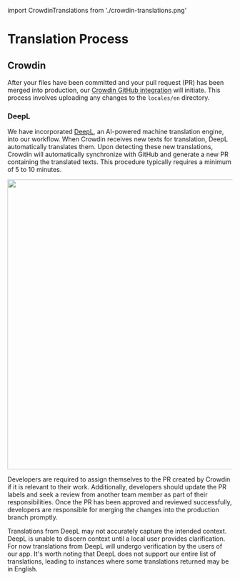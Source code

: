 import CrowdinTranslations from './crowdin-translations.png'

# Translation Process

## Crowdin

After your files have been committed and your pull request (PR) has been merged into production, our [Crowdin GitHub integration](https://support.crowdin.com/github-integration/) will initiate. This process involves uploading any changes to the `locales/en` directory.

### DeepL

We have incorporated [DeepL](https://www.deepl.com/en/translator), an AI-powered machine translation engine, into our workflow. When Crowdin receives new texts for translation, DeepL automatically translates them. Upon detecting these new translations, Crowdin will automatically synchronize with GitHub and generate a new PR containing the translated texts. This procedure typically requires a minimum of 5 to 10 minutes.

<img src={CrowdinTranslations} height="650" width="900"/>

Developers are required to assign themselves to the PR created by Crowdin if it is relevant to their work. Additionally, developers should update the PR labels and seek a review from another team member as part of their responsibilities. Once the PR has been approved and reviewed successfully, developers are responsible for merging the changes into the production branch promptly.

Translations from DeepL may not accurately capture the intended context. DeepL is unable to discern context until a local user provides clarification. For now translations from DeepL will undergo verification by the users of our app. It's worth noting that DeepL does not support our entire list of translations, leading to instances where some translations returned may be in English.
